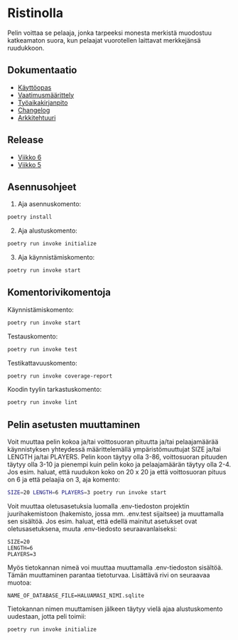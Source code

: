 # Ristinolla

Pelin voittaa se pelaaja, jonka tarpeeksi monesta merkistä muodostuu katkeamaton suora, kun pelaajat vuorotellen laittavat merkkejänsä ruudukkoon.

## Dokumentaatio

- [Käyttöopas](./dokumentaatio/kayttoopas.md)
- [Vaatimusmäärittely](./dokumentaatio/vaatimusmaarittely.md)
- [Työaikakirjanpito](./dokumentaatio/tyoaikakirjanpito.md)
- [Changelog](./dokumentaatio/changelog.md)
- [Arkkitehtuuri](./dokumentaatio/arkkitehtuuri.md)

## Release

- [Viikko 6](https://github.com/Emil-06737/ot-harjoitustyo/releases/tag/viikko6)
- [Viikko 5](https://github.com/Emil-06737/ot-harjoitustyo/releases/tag/viikko5)

## Asennusohjeet

1. Aja asennuskomento:

```bash
poetry install
```

2. Aja alustuskomento:

```bash
poetry run invoke initialize
```

3. Aja käynnistämiskomento:

```bash
poetry run invoke start
```

## Komentorivikomentoja

Käynnistämiskomento:

```bash
poetry run invoke start
```

Testauskomento:

```bash
poetry run invoke test
```

Testikattavuuskomento:

```bash
poetry run invoke coverage-report
```

Koodin tyylin tarkastuskomento:

```bash
poetry run invoke lint
```

## Pelin asetusten muuttaminen

Voit muuttaa pelin kokoa ja/tai voittosuoran pituutta ja/tai pelaajamäärää käynnistyksen yhteydessä määrittelemällä ympäristömuuttujat SIZE ja/tai LENGTH ja/tai PLAYERS. Pelin koon täytyy olla 3-86, voittosuoran pituuden täytyy olla 3-10 ja pienempi kuin pelin koko ja pelaajamäärän täytyy olla 2-4. Jos esim. haluat, että ruudukon koko on 20 x 20 ja että voittosuoran pituus on 6 ja että pelaajia on 3, aja komento:

```bash
SIZE=20 LENGTH=6 PLAYERS=3 poetry run invoke start
```

Voit muuttaa oletusasetuksia luomalla .env-tiedoston projektin juurihakemistoon (hakemisto, jossa mm. .env.test sijaitsee) ja muuttamalla sen sisältöä. Jos esim. haluat, että edellä mainitut asetukset ovat oletusasetuksena, muuta .env-tiedosto seuraavanlaiseksi:

```
SIZE=20
LENGTH=6
PLAYERS=3
```

Myös tietokannan nimeä voi muuttaa muuttamalla .env-tiedoston sisältöä. Tämän muuttaminen parantaa tietoturvaa. Lisättävä rivi on seuraavaa muotoa:

```
NAME_OF_DATABASE_FILE=HALUAMASI_NIMI.sqlite
```

Tietokannan nimen muuttamisen jälkeen täytyy vielä ajaa alustuskomento uudestaan, jotta peli toimii:

```bash
poetry run invoke initialize
```

